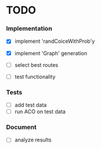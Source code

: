 TODO
====

### Implementation

- [x] implement 'randCoiceWithProb'y
- [x] implement 'Graph' generation
- [ ] select best routes

- [ ] test functionality

### Tests

- [ ] add test data
- [ ] run ACO on test data

### Document
- [ ] analyze results


